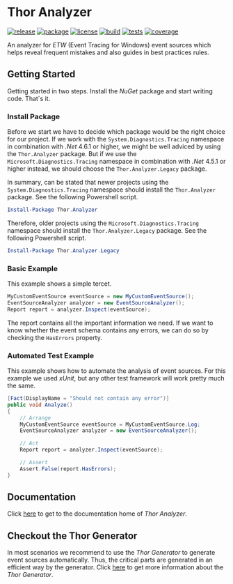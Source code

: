 # Thor Analyzer
[![release](https://img.shields.io/github/release/ChilliCream/thor-analyzer.svg)](https://github.com/ChilliCream/thor-analyzer/releases) [![package](https://img.shields.io/nuget/v/Thor.Analyzer.svg)](https://www.nuget.org/packages/Thor.Analyzer) [![license](https://img.shields.io/github/license/ChilliCream/thor-analyzer.svg)](https://github.com/ChilliCream/thor-analyzer/blob/master/LICENSE) [![build](https://img.shields.io/appveyor/ci/rstaib/thor-analyzer/master.svg)](https://ci.appveyor.com/project/rstaib/thor-analyzer) [![tests](https://img.shields.io/appveyor/tests/rstaib/thor-analyzer/master.svg)](https://ci.appveyor.com/project/rstaib/thor-analyzer) [![coverage](https://img.shields.io/coveralls/ChilliCream/thor-analyzer.svg)](https://coveralls.io/github/ChilliCream/thor-analyzer?branch=master)

An analyzer for *ETW* (Event Tracing for Windows) event sources which helps reveal frequent mistakes and also guides in best practices rules.

## Getting Started

Getting started in two steps. Install the *NuGet* package and start writing code. That´s it.

### Install Package

Before we start we have to decide which package would be the right choice for our project. If we work with the `System.Diagnostics.Tracing` namespace in combination with *.Net* 4.6.1 or higher, we might be well adviced by using the `Thor.Analyzer` package. But if we use the `Microsoft.Diagnostics.Tracing` namespace in combination with *.Net* 4.5.1 or higher instead, we should choose the `Thor.Analyzer.Legacy` package.

In summary, can be stated that newer projects using the `System.Diagnostics.Tracing` namespace should install the `Thor.Analyzer` package. See the following Powershell script.

```powershell
Install-Package Thor.Analyzer
```

Therefore, older projects using the `Microsoft.Diagnostics.Tracing` namespace should install the `Thor.Analyzer.Legacy` package. See the following Powershell script.

```powershell
Install-Package Thor.Analyzer.Legacy
```

### Basic Example

This example shows a simple tercet.

```csharp
MyCustomEventSource eventSource = new MyCustomEventSource();
EventSourceAnalyzer analyzer = new EventSourceAnalyzer();
Report report = analyzer.Inspect(eventSource);
```

The report contains all the important information we need. If we want to know whether the event schema contains any errors, we can do so by checking the `HasErrors` property.

### Automated Test Example

This example shows how to automate the analysis of event sources. For this example we used *xUnit*, but any other test framework will work pretty much the same.

```csharp
[Fact(DisplayName = "Should not contain any error")]
public void Analyze()
{
    // Arrange
    MyCustomEventSource eventSource = MyCustomEventSource.Log;
    EventSourceAnalyzer analyzer = new EventSourceAnalyzer();

    // Act
    Report report = analyzer.Inspect(eventSource);

    // Assert
    Assert.False(report.HasErrors);
}
```

## Documentation

Click [here](https://github.com/ChilliCream/thor-analyzer-docs) to get to the documentation home of *Thor Analyzer*.

## Checkout the Thor Generator

In most scenarios we recommend to use the *Thor Generator* to generate event sources automatically. Thus, the critical parts are generated in an efficient way by the generator. Click [here](https://github.com/ChilliCream/thor-generator) to get more information about the *Thor Generator*.